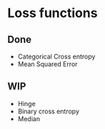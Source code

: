 # Loss functions
## Done
- Categorical Cross entropy
- Mean Squared Error

## WIP
- Hinge
- Binary cross entropy
- Median
